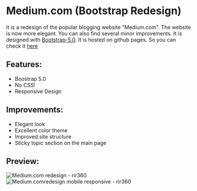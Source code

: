 # Medium.com (Bootstrap Redesign)
It is a redesign of the popular blogging website "Medium.com". The website is now more elegant. You can also find several minor improvements. It is designed with [Bootstrap-5.0](https://getbootstrap.com/). It is hosted on github pages. So you can check it [here](https://rir360.github.io/Medium.com-redesign/)

## Features:
* Boostrap 5.0
* No CSS!
* Responsive Design

## Improvements:
* Elegant look
* Excellent color theme
* Improved site structure
* Sticky topic section on the main page

## Preview:

<p>
  <img src="https://user-images.githubusercontent.com/50569315/126121747-74cef978-07da-48e1-81bb-ad9608604899.png" alt="Medium.com redesign - rir360"></img>
  <img src="https://user-images.githubusercontent.com/50569315/126121759-44e44d84-b251-4d0f-aa54-597ed973606e.png" alt="Medium.comredesign mobile responsive - rir360"></img>
</p>
